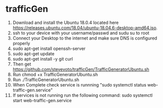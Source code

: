 # trafficGen
1. Download and install the Ubuntu 18.0.4 located here https://releases.ubuntu.com/18.04/ubuntu-18.04.6-desktop-amd64.iso.  
2. ssh to your device with your username/passwd and sudu su to root
3. Connect your Desktop to the internet and make sure DNS is configured properly
4. sudo apt-get install openssh-server
5. sudo apt-get update
6. sudo apt-get install -y git curl
7. Then get https://github.com/stevevoto/trafficGen/TrafficGeneratorUbuntu.sh
8. Run chmod +x TrafficGeneratorUbuntu.sh
9. Run ./TrafficGeneratorUbuntu.sh
10. When Complete check service is runnning "sudo systemctl status web-traffic-gen.service"
11. If services is not running run the following command: sudo systemctl start web-traffic-gen.service
